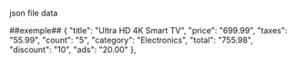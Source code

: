 json file
data 

##exemple##
{
      "title": "Ultra HD 4K Smart TV",
      "price": "699.99",
      "taxes": "55.99",
      "count": "5",
      "category": "Electronics",
      "total": "755.98",
      "discount": "10",
      "ads": "20.00"
    },
